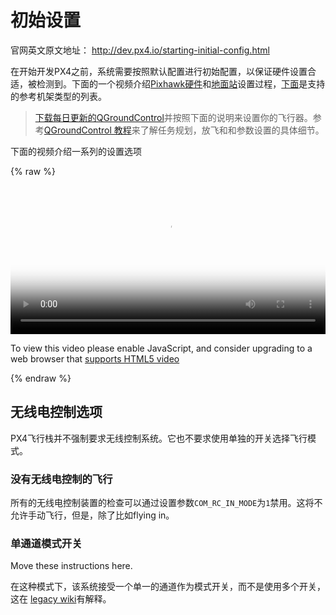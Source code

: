 # 初始设置
官网英文原文地址： http://dev.px4.io/starting-initial-config.html

在开始开发PX4之前，系统需要按照默认配置进行初始配置，以保证硬件设置合适，被检测到。下面的一个视频介绍[Pixhawk硬件](../5_Autopilot-Hardware/pixhawk.md)和[地面站](../5_Autopilot-Hardware/pixhawk.md)设置过程，[下面](../7_Airframe/airframes-architecture.md)是支持的参考机架类型的列表。

>[下载每日更新的QGroundControl](http://qgroundcontrol.org/downloads)并按照下面的说明来设置你的飞行器。参考[QGroundControl 教程](../3_Tutorial/ground_control_station.md)来了解任务规划，放飞和和参数设置的具体细节。
 

下面的视频介绍一系列的设置选项

{% raw %}
<video id="my-video" class="video-js" controls preload="auto" width="100%" 
poster="http://image84.360doc.com/DownloadImg/2015/04/1617/52474470_2.jpg" data-setup='{"aspectRatio":"16:9"}'>
  <source src="http://7xvob5.com1.z0.glb.clouddn.com/1-PX4%20Autopilot%20Setup%20Tutorial%20Preview.mp4" type='video/mp4' >
  <p class="vjs-no-js">
    To view this video please enable JavaScript, and consider upgrading to a web browser that
    <a href="http://videojs.com/html5-video-support/" target="_blank">supports HTML5 video</a>
  </p>
</video>
{% endraw %}

## 无线电控制选项

PX4飞行栈并不强制要求无线控制系统。它也不要求使用单独的开关选择飞行模式。

### 没有无线电控制的飞行

所有的无线电控制装置的检查可以通过设置参数`COM_RC_IN_MODE`为` 1 `禁用。这将不允许手动飞行，但是，除了比如flying in。

### 单通道模式开关

<aside class="todo">
Move these instructions here.
</aside>

在这种模式下，该系统接受一个单一的通道作为模式开关，而不是使用多个开关，这在 [legacy wiki](https://pixhawk.org/peripherals/radio-control/opentx/single_channel_mode_switch)有解释。

